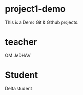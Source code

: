 # project1-demo
This is a Demo Git &amp; Github projects.

# teacher
OM JADHAV

# Student
Delta student